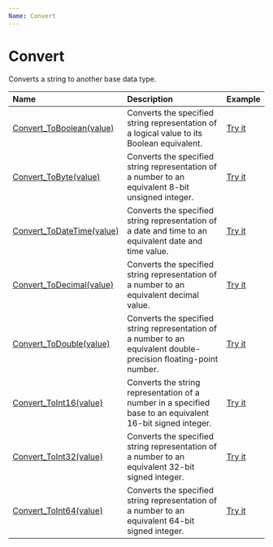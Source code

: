 ```yaml
---
Name: Convert
---
```


# Convert

Converts a string to another base data type.

| Name | Description | Example |
| :--- | :---------- | :------ |
| [Convert_ToBoolean(value)](/convert-toboolean) | Converts the specified string representation of a logical value to its Boolean equivalent. | [Try it]()|
| [Convert_ToByte(value)](/convert-tobyte) | Converts the specified string representation of a number to an equivalent 8-bit unsigned integer. | [Try it]()|
| [Convert_ToDateTime(value)](/convert-todatetime) | Converts the specified string representation of a date and time to an equivalent date and time value. | [Try it]()|
| [Convert_ToDecimal(value)](/convert-todecimal) | Converts the specified string representation of a number to an equivalent decimal value. | [Try it]()|
| [Convert_ToDouble(value)](/convert-todouble) | Converts the specified string representation of a number to an equivalent double-precision floating-point number. | [Try it]()|
| [Convert_ToInt16(value)](/convert-toint16) | Converts the string representation of a number in a specified base to an equivalent 16-bit signed integer. | [Try it]()|
| [Convert_ToInt32(value)](/convert-toint32) | Converts the specified string representation of a number to an equivalent 32-bit signed integer. | [Try it]()|
| [Convert_ToInt64(value)](/convert-toint64) | Converts the specified string representation of a number to an equivalent 64-bit signed integer. | [Try it]()|
